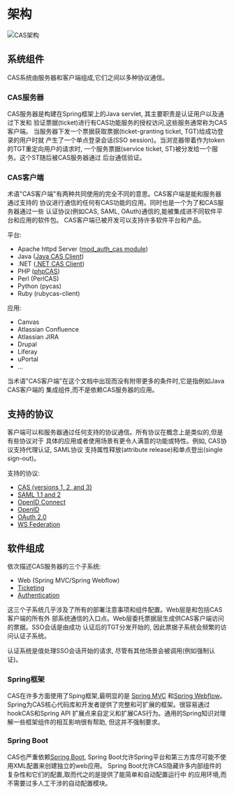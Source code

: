 # 架构
![CAS架构](../../pic/cas-documenttation/planning/architecture/cas_architecture.png)

## 系统组件

CAS系统由服务器和客户端组成,它们之间以多种协议通信。

### CAS服务器
CAS服务器是构建在Spring框架上的Java servlet, 其主要职责是认证用户以及通过下发和
验证票据(ticket)进行有CAS功能服务的授权访问,这些服务通常称为CAS客户端。
当服务器下发一个票据获取票据(ticket-granting ticket, TGT)给成功登录的用户时就
产生了一个单点登录会话(SSO session)。当浏览器带着作为token的TGT重定向用户的请求时,
一个服务票据(service ticket, ST)被分发给一个服务。这个ST随后被CAS服务器通过
后台通信验证。


### CAS客户端
术语"CAS客户端"有两种共同使用的完全不同的意思。CAS客户端是能和服务器通过支持的
协议进行通信的任何有CAS功能的应用。同时也是一个为了和CAS服务器通过一些
认证协议(例如CAS, SAML, OAuth)通信的,能被集成进不同软件平台和应用的软件包。
CAS客户端已被开发可以支持许多软件平台和产品。

平台:

* Apache httpd Server ([mod_auth_cas module](https://github.com/Jasig/mod_auth_cas))
* Java ([Java CAS Client](https://github.com/apereo/java-cas-client))
* .NET ([.NET CAS Client](https://github.com/apereo/dotnet-cas-client))
* PHP ([phpCAS](https://github.com/Jasig/phpCAS))
* Perl (PerlCAS)
* Python (pycas)
* Ruby (rubycas-client)

应用:

* Canvas
* Atlassian Confluence
* Atlassian JIRA
* Drupal
* Liferay
* uPortal
* ...

当术语"CAS客户端"在这个文档中出现而没有附带更多的条件时,它是指例如Java CAS客户端的
集成组件,而不是依赖CAS服务器的应用。


## 支持的协议

客户端可以和服务器通过任何支持的协议通信。所有协议在概念上是类似的,但是有些协议对于
具体的应用或者使用场景有更令人满意的功能或特性。例如, CAS协议支持代理认证, SAML协议
支持属性释放(attribute release)和单点登出(single sign-out)。

支持的协议:

* [CAS (versions 1, 2, and 3)](../protocol/CAS-Protocol.html)
* [SAML 1.1 and 2](../protocol/SAML-Protocol.html)
* [OpenID Connect](../protocol/OIDC-Protocol.html)
* [OpenID](../protocol/OpenID-Protocol.html)
* [OAuth 2.0](../protocol/OAuth-Protocol.html)
* [WS Federation](../protocol/WS-Federation-Protocol.html)


## 软件组成
依次描述CAS服务器的三个子系统:

* Web (Spring MVC/Spring Webflow)
* [Ticketing](../installation/Configuring-Ticketing-Components.html)
* [Authentication](../installation/Configuring-Authentication-Components.html)

这三个子系统几乎涉及了所有的部署注意事项和组件配置。Web层是和包括CAS客户端的所有外
部系统通信的入口点。Web层委托票据层生成供CAS客户端访问的票据。SSO会话是由成功
认证后的TGT分发开始的, 因此票据子系统会频繁的访问认证子系统。

认证系统是值处理SSO会话开始的请求, 尽管有其他场景会被调用(例如强制认证)。

### Spring框架

CAS在许多方面使用了Sping框架,最明显的是
[Spring MVC](http://docs.spring.io/spring/docs/current/spring-framework-reference/html/mvc.html)
和[Spring Webflow](http://www.springsource.org/spring-web-flow)。
Spring为CAS核心代码库和开发者提供了完整和可扩展的框架。很容易通过hookCAS和Spring API
扩展点来自定义和扩展CAS行为。通用的Spring知识对理解一些框架组件的相互影响很有帮助,
但这并不强制要求。

### Spring Boot

CAS也严重依赖[Spring Boot](http://projects.spring.io/spring-boot/),
Spring Boot允许Spring平台和第三方库尽可能不使用XML配置来创建独立的web应用。
Spring Boot允许CAS隐藏许多内部组件的复杂性和它们的配置,取而代之的是提供了能简单和自动配置运行中
的应用环境,而不需要过多人工干涉的自动配置模块。